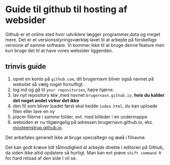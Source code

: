 # Guide til github til hosting af websider

Github er et online sted hvor udviklere lægger programmer,data og meget mere. Det er et versionsstyringsværktøj lavet til at arbejde på forskellige versione af samme software. Vi kommer ikke til at bruge denne feature men kun bruge
det til at have vores websider liggenden.

## trinvis guide
1. opret en konto på ```github.com```, dit brugernavn bliver også navnet på websitet så vælg noget fornuftigt.
2. log ind og gå til ```your repositories```, højre hjørne.
3. lav nyt repository ``` NEW ``` ,med navnet ```brugernavn.github.io```, **hvis du kalder det noget andet virker det ikke**
4. den fil som bliver loadet først skal hedde ```index.html```, du kan uploade filen eller lave en ny
5. placer filerne i samme folder, evt. med billeder i en undermappe
6. websiden er nu tilgængelig på adressen brugernavn.github.io, eks. [mpsteenstrup.github.io](http://mpsteenstrup.github.io). 


Det anbefales generelt ikke at bruge specialtegn og æøå i filnavne.

Det kan godt kræve lidt tålmodighed at arbejde direkte i editoren på Github, da siden ikke altid opdatere så hurtigt. Man kan evt prøve ```shift command R``` for hard reload af den side I vil se.
